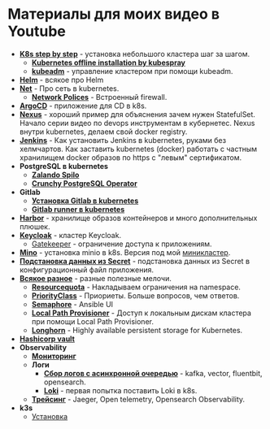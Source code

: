 # Материалы для моих видео в Youtube

* **[K8s step by step](k8s-step-by-step)** - установка небольшого кластера шаг за шагом.
  * **[Kubernetes offline installation by kubespray](k8s-step-by-step/07-starter)**
  * **[kubeadm](kubeadm)** - управление кластером при помощи kubeadm.
* **[Helm](helm)** - всякое про Helm
* **[Net](net)** - Про сеть в kubernetes.
  * **[Network Polices](net/04-NetworkPolicies)** - Встроенный firewall.
* **[ArgoCD](argocd/README.md)** - приложение для CD в k8s.
* **[Nexus](nexus)** - хороший пример для объяснения зачем нужен StatefulSet.
Начало серии видео по devops инструментам в кубернетес.
Nexus внутри kubernetes, делаем свой docker registry.
* **[Jenkins](jenkins)** - Как установить Jenkins в kubernetes, руками без хелмчартов.
Как заставить kubernetes (docker) работать с частным хранилищем docker 
образов по https с "левым" сертификатом.
* **PostgreSQL в kubernetes**
  * **[Zalando Spilo](base/spilo)**
  * **[Crunchy PostgreSQL Operator](base/Crunchy%20PostgreSQL%20Operator)**
* **Gitlab**
  * **[Установка Gitlab в kubernetes](gitlab)**
  * **[Gitlab runner в kubernetes](gitlab/runner)**
* **[Harbor](harbor/README.md)** - хранилище образов контейнеров и много 
дополнительных плюшек.
* **[Keycloak](keycloak/README.md)** - кластер Keycloak.
  * [Gatekeeper](keycloak/gatekeeper/README.md) - ограничение доступа к приложениям.
* **[Mino](minio/README.md)** - установка minio в k8s. Версия под мой [миникластер](k8s-step-by-step/00-planning/README.md).
* **[Подстановка данных из Secret](keycloak/gatekeeper/manifests-v3)** - подстановка данных из Secret в 
конфигурационный файл приложения.
* **[Всякое разное](notclassified)** - разные полезные мелочи.
  * **[Resourcequota](resourcequota)** - Накладываем ограничения на namespace.
  * **[PriorityClass](PriorityClass)** - Приориеты. Больше вопросов, чем ответов.
  * **[Semaphore](semaphore)** - Ansible UI  
  * **[Local Path Provisioner](base/local-path-provisioner)** - Доступ к локальным 
    дискам кластера при помощи Local Path Provisioner.
  * **[Longhorn](longhorn)** - Highly available persistent storage for Kubernetes.
* **[Hashicorp vault](vault)**
* **Observability**
  * **[Мониторинг](monitoring)**
  * **Логи**
    * **[Сбор логов с асинхронной очередью](logs/async)** - kafka, vector, fluentbit, opensearch.
    * **[Loki](loki/README.md)** - первая попытка поставить Loki в k8s.
  * **[Трейсинг](tracing)** - Jaeger, Open telemetry, Opensearch Observability.
* **k3s**
  * [Установка](k3s)
